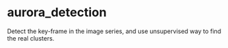 # aurora_detection
Detect the key-frame in the image series, and use unsupervised way to find the real clusters.
